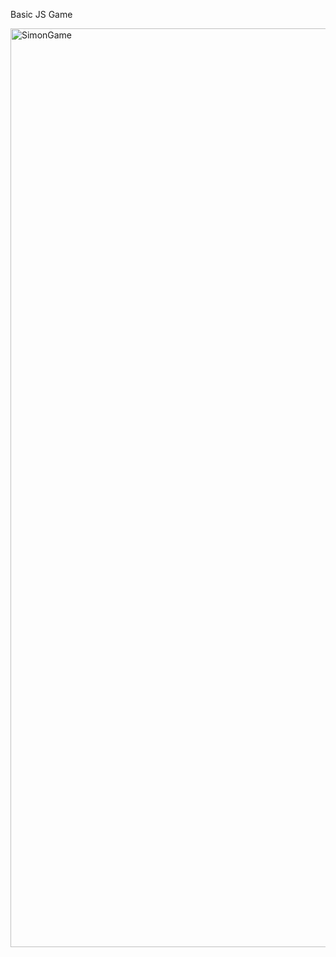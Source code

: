 Basic JS Game 


<img width="1470" alt="SimonGame" src="https://github.com/user-attachments/assets/f9a15629-693b-4381-8c9f-b942b4cba44b" />
